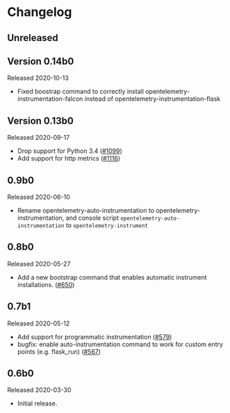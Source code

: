 # Changelog

## Unreleased

## Version 0.14b0

Released 2020-10-13

- Fixed boostrap command to correctly install opentelemetry-instrumentation-falcon instead of opentelemetry-instrumentation-flask

## Version 0.13b0

Released 2020-09-17

- Drop support for Python 3.4
  ([#1099](https://github.com/open-telemetry/opentelemetry-python/pull/1099))
- Add support for http metrics
  ([#1116](https://github.com/open-telemetry/opentelemetry-python/pull/1116))

## 0.9b0

Released 2020-06-10

- Rename opentelemetry-auto-instrumentation to opentelemetry-instrumentation,
  and console script `opentelemetry-auto-instrumentation` to `opentelemetry-instrument`

## 0.8b0

Released 2020-05-27

- Add a new bootstrap command that enables automatic instrument installations.
  ([#650](https://github.com/open-telemetry/opentelemetry-python/pull/650))

## 0.7b1

Released 2020-05-12

- Add support for programmatic instrumentation
  ([#579](https://github.com/open-telemetry/opentelemetry-python/pull/569))
- bugfix: enable auto-instrumentation command to work for custom entry points
  (e.g. flask_run)
  ([#567](https://github.com/open-telemetry/opentelemetry-python/pull/567))


## 0.6b0

Released 2020-03-30

- Initial release.
